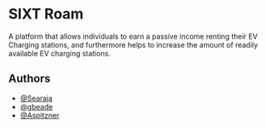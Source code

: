 # SIXT Roam
A platform that allows individuals to earn a passive income renting their EV Charging stations, and furthermore helps to increase the amount of readily available EV charging stations.

## Authors

- [@Searaja](https://github.com/Searaja)
- [@gbeade](https://github.com/gbeade)
- [@Aspitzner](https://github.com/Aspitzner)
